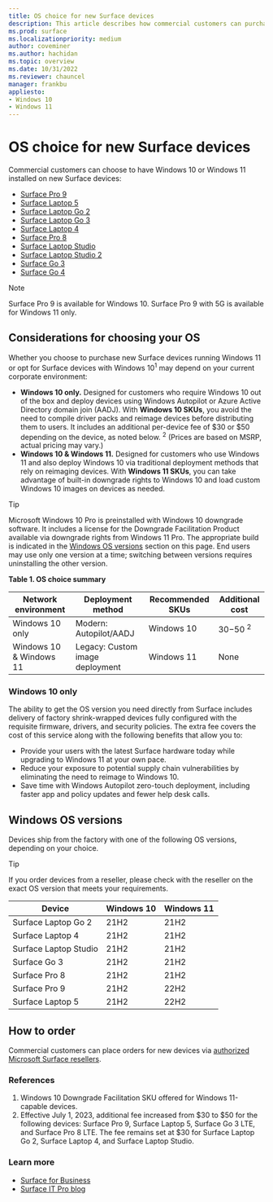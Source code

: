 ```yaml
---
title: OS choice for new Surface devices
description: This article describes how commercial customers can purchase new Surface devices with Windows 10 or Windows 11. 
ms.prod: surface
ms.localizationpriority: medium
author: coveminer
ms.author: hachidan
ms.topic: overview
ms.date: 10/31/2022
ms.reviewer: chauncel
manager: frankbu
appliesto:
- Windows 10
- Windows 11
---
```


# OS choice for new Surface devices

Commercial customers can choose to have Windows 10 or Windows 11 installed on new Surface devices:

- [Surface Pro 9](https://www.microsoft.com/surface/business/surface-pro-9)
- [Surface Laptop 5](https://www.microsoft.com/d/surface-laptop-5)
- [Surface Laptop Go 2](https://www.microsoft.com/surface/business/surface-laptop-go-2)
- [Surface Laptop Go 3](https://www.microsoft.com/surface/business/surface-laptop-go-3)
- [Surface Laptop 4](https://www.microsoft.com/surface/business/surface-laptop-4)
- [Surface Pro 8](https://www.microsoft.com/surface/business/surface-pro-8)
- [Surface Laptop Studio](https://www.microsoft.com/surface/business/surface-laptop-studio)
- [Surface Laptop Studio 2](https://www.microsoft.com/surface/business/surface-laptop-studio)
- [Surface Go 3](https://www.microsoft.com/surface/business/surface-go-3)
- [Surface Go 4](https://www.microsoft.com/surface/business/surface-go-4)

> [!NOTE]
> Surface Pro 9 is available for Windows 10. Surface Pro 9 with 5G is available for Windows 11 only. 

## Considerations for choosing your OS

Whether you choose to purchase new Surface devices running Windows 11 or opt for Surface devices with Windows 10<sup>1</sup> may depend on your current corporate environment:

- **Windows 10 only.** Designed for customers who require Windows 10 out of the box and deploy devices using Windows Autopilot or Azure Active Directory domain join (AADJ). With **Windows 10 SKUs**, you avoid the need to compile driver packs and reimage devices before distributing them to users. It includes an additional per-device fee of $30 or $50 depending on the device, as noted below. <sup>2</sup> (Prices are based on MSRP, actual pricing may vary.)
- **Windows 10 & Windows 11.** Designed for customers who use Windows 11 and also deploy Windows 10 via traditional deployment methods that rely on reimaging devices. With **Windows 11 SKUs**, you can take advantage of built-in downgrade rights to Windows 10 and load custom Windows 10 images on devices as needed.

> [!TIP]
> Microsoft Windows 10 Pro is preinstalled with Windows 10 downgrade software. It includes a license for the Downgrade Facilitation Product available via downgrade rights from Windows 11 Pro. The appropriate build is indicated in the [Windows OS versions](#windows-os-versions) section on this page. End users may use only one version at a time; switching between versions requires uninstalling the other version.

**Table 1. OS choice summary**

| Network environment     | Deployment method               | Recommended SKUs | Additional cost |
| ----------------------- | ------------------------------- | ---------------- | --------------- |
| Windows 10 only         | Modern: Autopilot/AADJ          | Windows 10       | $30-$50 <sup>2</sup>        |
| Windows 10 & Windows 11 | Legacy: Custom image deployment | Windows 11       | None            |

### Windows 10 only

The ability to get the OS version you need directly from Surface includes delivery of factory shrink-wrapped devices fully configured with the requisite firmware, drivers, and security policies. The extra fee covers the cost of this service along with the following benefits that allow you to:

- Provide your users with the latest Surface hardware today while upgrading to Windows 11 at your own pace.
- Reduce your exposure to potential supply chain vulnerabilities by eliminating the need to reimage to Windows 10.
- Save time with Windows Autopilot zero-touch deployment, including faster app and policy updates and fewer help desk calls.

## Windows OS versions

Devices ship from the factory with one of the following OS versions, depending on your choice.

> [!TIP]
> If you order devices from a reseller, please check with the reseller on the exact OS version that meets your requirements.

|      Device           | Windows 10 | Windows 11 |
| --------------------- | ---------- | ---------- |
| Surface Laptop Go 2   | 21H2       | 21H2       |
| Surface Laptop 4      | 21H2       | 21H2       |
| Surface Laptop Studio | 21H2       | 21H2       |
| Surface Go 3          | 21H2       | 21H2       |
| Surface Pro 8         | 21H2       | 21H2       |
| Surface Pro 9         | 21H2       | 22H2       |
| Surface Laptop 5      | 21H2       | 22H2       |

## How to order

Commercial customers can place orders for new devices via [authorized Microsoft Surface resellers](https://www.microsoft.com/surface/business/where-to-buy-microsoft-surface).

### References

1. Windows 10 Downgrade Facilitation SKU offered for Windows 11-capable devices.  
2. Effective July 1, 2023, additional fee increased from $30 to $50 for the following devices: Surface Pro 9, Surface Laptop 5, Surface Go 3 LTE, and Surface Pro 8 LTE. The fee remains set at $30 for Surface Laptop Go 2, Surface Laptop 4, and Surface Laptop Studio.

### Learn more

- [Surface for Business](https://www.microsoft.com/surface/business)
- [Surface IT Pro blog](https://techcommunity.microsoft.com/t5/surface-it-pro-blog/bg-p/SurfaceITPro)
